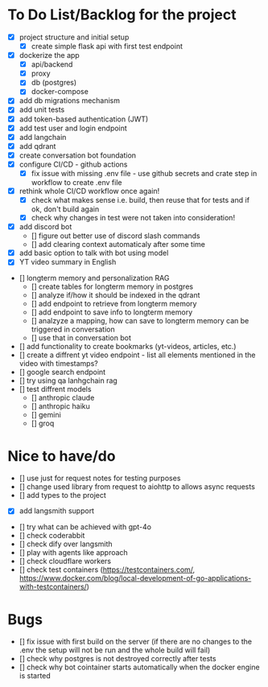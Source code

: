 # To Do List/Backlog for the project
- [x] project structure and initial setup
    - [x] create simple flask api with first test endpoint
- [x] dockerize the app
    - [x] api/backend
    - [x] proxy
    - [x] db (postgres)
    - [x] docker-compose
- [x] add db migrations mechanism
- [x] add unit tests
- [x] add token-based authentication (JWT)
- [x] add test user and login endpoint
- [x] add langchain
- [x] add qdrant
- [x] create conversation bot foundation
- [x] configure CI/CD - github actions
    - [x] fix issue with missing .env file - use github secrets and crate step in workflow to create .env file
- [x] rethink whole CI/CD workflow once again!
    - [x] check what makes sense i.e. build, then reuse that for tests and if ok, don't build again
    - [x] check why changes in test were not taken into consideration!
- [x] add discord bot
    - [] figure out better use of discord slash commands
    - [] add clearing context automaticaly after some time
- [x] add basic option to talk with bot using model
- [x] YT video summary in English
- [] longterm memory and personalization RAG
    - [] create tables for longterm memory in postgres
    - [] analyze if/how it should be indexed in the qdrant
    - [] add endpoint to retrieve from longterm memory
    - [] add endpoint to save info to longterm memory
    - [] analzyze a mapping, how can save to longterm memory can be triggered in conversation
    - [] use that in conversation bot
- [] add functionality to create bookmarks (yt-videos, articles, etc.)
- [] create a diffrent yt video endpoint - list all elements mentioned in the video with timestamps?
- [] google search endpoint
- [] try using qa lanhgchain rag
- [] test diffrent models
    - [] anthropic claude
    - [] anthropic haiku
    - [] gemini
    - [] groq

# Nice to have/do
- [] use just for request notes for testing purposes
- [] change used library from request to aiohttp to allows async requests
- [] add types to the project
- [x] add langsmith support
- [] try what can be achieved with gpt-4o
- [] check coderabbit
- [] check dify over langsmith
- [] play with agents like approach
- [] check cloudflare workers
- [] check test containers (https://testcontainers.com/, https://www.docker.com/blog/local-development-of-go-applications-with-testcontainers/)

# Bugs
- [] fix issue with first build on the server (if there are no changes to the .env the setup will not be run and the whole build will fail)
- [] check why postgres is not destroyed correctly after tests
- [] check why bot cointainer starts automatically when the docker engine is started
